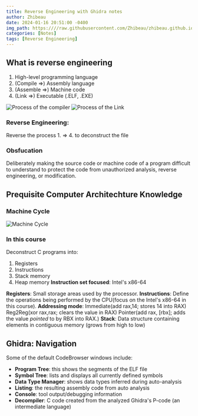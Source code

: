```yaml
---
title: Reverse Engineering with Ghidra notes
author: Zhibeau
date: 2024-01-16 20:51:00 -0400
img_path: https:////raw.githubusercontent.com/Zhibeau/zhibeau.github.io/main/_posts/24_01_16/
categories: [Notes]
tags: [Reverse Engineering]
---
```


## What is reverse engineering

1. High-level programming language
2. (Compile  =>) Assembly language
3. (Assemble =>) Machine code
4. (Link     =>) Executable (.ELF, .EXE)

![Process of the compiler](1.png)
![Process of the Link](2.png)

### Reverse Engineering:
 Reverse the process 1. => 4. to deconstruct the file

### Obsfucation
Deliberately making the source code or machine code of a program difficult to understand to protect the code from unauthorized analysis, reverse engineering, or modification.

## Prequisite Computer Architechture Knowledge

### Machine Cycle
![Machine Cycle](3.png)

### In this course
Deconstruct C programs into:
1. Registers
2. Instructions
3. Stack memory
4. Heap memory
**Instruction set focused**: Intel's x86-64

**Registers**: Small storage areas used by the processor.
**Instructions**: Define the operations being performed by the CPU(focus on the Intel's x86-64 in this course).
**Addressing mode**: Immediate(add rax,14; stores 14 into RAX) Reg2Reg(xor rax,rax; clears the value in RAX) Pointer(add rax, [rbx]; adds the value *pointed* to by RBX into RAX.)
**Stack**: Data structure containing elements in contiguous memory (grows from high to low)

## Ghidra: Navigation
Some of the default CodeBrowser windows include:
- **Program Tree**: this shows the segments of the ELF file
- **Symbol Tree**: lists and displays all currently defined symbols
- **Data Type Manager**: shows data types inferred during auto-analysis
- **Listing**: the resulting assembly code from auto analysis
- **Console**: tool output/debugging information
- **Decompiler**: C code created from the analyzed Ghidra's P-code (an intermediate language)